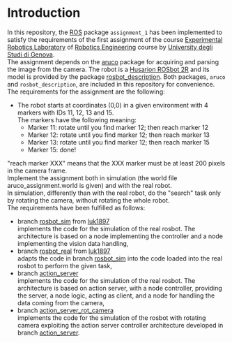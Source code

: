 # Introduction
In this repository, the [ROS](https://www.ros.org) package `assignment_1` has been implemented to satisfy the requirements of the first assignment of the course [Experimental Robotics Laboratory](https://corsi.unige.it/en/off.f/2023/ins/66551?codcla=10635) of [Robotics Engineering](https://corsi.unige.it/en/corsi/10635) course by [University degli Studi di Genova](https://unige.it).  
The assignment depends on the [aruco](https://github.com/pal-robotics/aruco_ros/tree/noetic-devel/aruco) package for acquiring and parsing the image from the camera. The robot is a [Husarion ROSbot 2R](https://husarion.com/#robots) and its model is provided by the package [rosbot_description](https://github.com/husarion/rosbot_ros/tree/noetic/src/rosbot_description). Both packages, `aruco` and `rosbot_description`, are included in this repository for convenience.  
The requirements for the assignment are the following:
 - The robot starts at coordinates (0,0) in a given environment with 4 markers with IDs 11, 12, 13 and 15.  
 The markers have the following meaning:  
    - Marker 11: rotate until you find marker 12; then reach marker 12
    - Marker 12: rotate until you find marker 12; then reach marker 13  
    - Marker 13: rotate until you find marker 12; then reach marker 15  
    - Marker 15: done!  

"reach marker XXX" means that the XXX marker must be at least 200 pixels in the camera frame.  
Implement the assignment both in simulation (the world file aruco_assignment.world is given) and with the real robot.  
In simulation, differently than with the real robot, do the "search" task only by rotating the camera, without rotating the whole robot.  
The requirements have been fulfilled as follows:
- branch [rosbot_sim](https://github.com/davideCaligola/experimentalRoboticsLab_assignment1/tree/rosbot_sim) from [luk1897](https://github.com/luk1897/Experimental_Robotics-Assignment_1)  
implements the code for the simulation of the real rosbot. The architecture is based on a node implementing the controller and a node implementing the vision data handling,  
- branch [rosbot_real](https://github.com/davideCaligola/experimentalRoboticsLab_assignment1/tree/rosbot_real) from [luk1897](https://github.com/luk1897/Experimental_Robotics-Assignment_1/tree/assignment-1_real_robot)  
adapts the code in branch [rosbot_sim](https://github.com/davideCaligola/experimentalRoboticsLab_assignment1/tree/rosbot_sim) into the code loaded into the real rosbot to perform the given task,  
- branch [action_server](https://github.com/davideCaligola/experimentalRoboticsLab_assignment1/tree/action_server)  
implements the code for the simulation of the real rosbot. The architecture is based on action server, with a node controller, providing the server, a node logic, acting as client, and a node for handling the data coming from the camera,  
- branch [action_server_rot_camera](https://github.com/davideCaligola/experimentalRoboticsLab_assignment1/tree/action_server_rot_camera)  
implements the code for the simulation of the rosbot with rotating camera exploiting the action server controller architecture developed in branch [action_server](https://github.com/davideCaligola/experimentalRoboticsLab_assignment1/tree/action_server).  